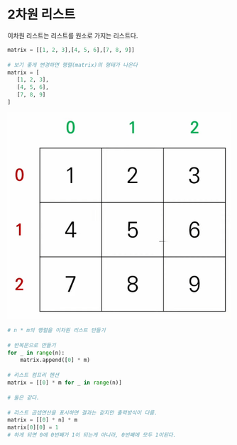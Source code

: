 # 2차원 리스트

이차원 리스트는 리스트를 원소로 가지는 리스트다.

```python
matrix = [[1, 2, 3],[4, 5, 6],[7, 8, 9]]

# 보기 좋게 변경하면 행렬(matrix)의 형태가 나온다
matrix = [
   [1, 2, 3],
   [4, 5, 6],
   [7, 8, 9]
]
```

![image-20220803101918789](readme.assets/image-20220803101918789.png)



```python
# n * m의 행렬을 이차원 리스트 만들기

# 반복문으로 만들기
for _ in range(n):
    matrix.append([0] * m)

# 리스트 컴프리 헨션
matrix = [[0] * m for _ in range(n)]

# 둘은 같다.

# 리스트 곱셉연산을 표시하면 결과는 같지만 출력방식이 다름. 
matrix = [[0] * n] * m
matrix[0][0] = 1 
# 하게 되면 0에 0번째가 1이 되는게 아니라, 0번째에 모두 1이된다.
```

